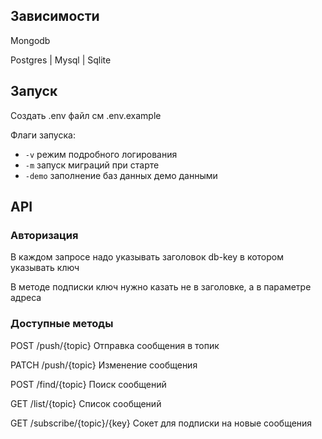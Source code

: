 ## Зависимости

Mongodb

Postgres | Mysql | Sqlite

## Запуск

Создать .env файл см .env.example

Флаги запуска:

 * ```-v``` режим подробного логирования
 * ```-m``` запуск миграций при старте
 * ```-demo``` заполнение баз данных демо данными

## API
### Авторизация
В каждом запросе надо указывать заголовок 
db-key в котором указывать ключ

В методе подписки ключ нужно казать не в заголовке, а в параметре адреса

### Доступные методы

POST /push/{topic} Отправка сообщения в топик

PATCH /push/{topic} Изменение сообщения

POST /find/{topic} Поиск сообщений

GET /list/{topic} Список сообщений

GET /subscribe/{topic}/{key} Сокет для подписки на новые сообщения